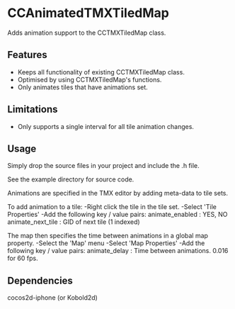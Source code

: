 CCAnimatedTMXTiledMap
=====================

Adds animation support to the CCTMXTiledMap class.


Features
-------------

   * Keeps all functionality of existing CCTMXTiledMap class.
   * Optimised by using CCTMXTiledMap's functions.
   * Only animates tiles that have animations set.


Limitations
---------------

   * Only supports a single interval for all tile animation changes.


Usage
-----------------------

Simply drop the source files in your project and include the .h file.

See the example directory for source code.

Animations are specified in the TMX editor by adding meta-data to tile sets.

To add animation to a tile:
-Right click the tile in the tile set.
-Select 'Tile Properties'
-Add the following key / value pairs:
  animate_enabled   : YES, NO
  animate_next_tile : GID of next tile (1 indexed)

The map then specifies the time between animations in a global map property.
-Select the 'Map' menu
-Select 'Map Properties'
-Add the following key / value pairs:
  animate_delay     : Time between animations. 0.016 for 60 fps.


Dependencies
----------------------------

cocos2d-iphone (or Kobold2d)
